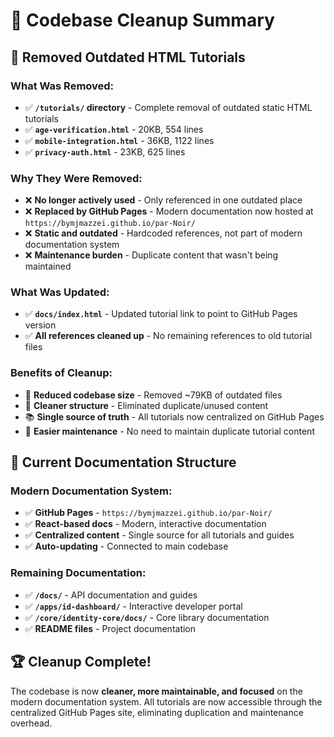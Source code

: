 # 🧹 Codebase Cleanup Summary

## 📁 **Removed Outdated HTML Tutorials**

### **What Was Removed:**
- ✅ **`/tutorials/` directory** - Complete removal of outdated static HTML tutorials
- ✅ **`age-verification.html`** - 20KB, 554 lines
- ✅ **`mobile-integration.html`** - 36KB, 1122 lines  
- ✅ **`privacy-auth.html`** - 23KB, 625 lines

### **Why They Were Removed:**
- ❌ **No longer actively used** - Only referenced in one outdated place
- ❌ **Replaced by GitHub Pages** - Modern documentation now hosted at `https://bymjmazzei.github.io/par-Noir/`
- ❌ **Static and outdated** - Hardcoded references, not part of modern documentation system
- ❌ **Maintenance burden** - Duplicate content that wasn't being maintained

### **What Was Updated:**
- ✅ **`docs/index.html`** - Updated tutorial link to point to GitHub Pages version
- ✅ **All references cleaned up** - No remaining references to old tutorial files

### **Benefits of Cleanup:**
- 🚀 **Reduced codebase size** - Removed ~79KB of outdated files
- 🧹 **Cleaner structure** - Eliminated duplicate/unused content
- 📚 **Single source of truth** - All tutorials now centralized on GitHub Pages
- 🔧 **Easier maintenance** - No need to maintain duplicate tutorial content

## 🎯 **Current Documentation Structure**

### **Modern Documentation System:**
- ✅ **GitHub Pages** - `https://bymjmazzei.github.io/par-Noir/`
- ✅ **React-based docs** - Modern, interactive documentation
- ✅ **Centralized content** - Single source for all tutorials and guides
- ✅ **Auto-updating** - Connected to main codebase

### **Remaining Documentation:**
- ✅ **`/docs/`** - API documentation and guides
- ✅ **`/apps/id-dashboard/`** - Interactive developer portal
- ✅ **`/core/identity-core/docs/`** - Core library documentation
- ✅ **README files** - Project documentation

## 🏆 **Cleanup Complete!**

The codebase is now **cleaner, more maintainable, and focused** on the modern documentation system. All tutorials are now accessible through the centralized GitHub Pages site, eliminating duplication and maintenance overhead.
